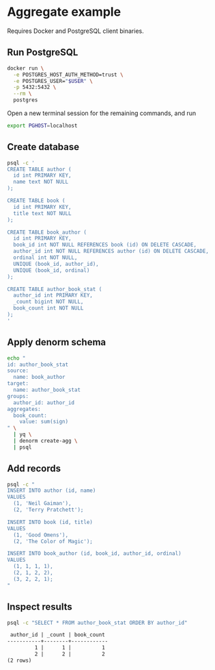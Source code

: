 # Aggregate example

Requires Docker and PostgreSQL client binaries.

## Run PostgreSQL

```sh
docker run \
  -e POSTGRES_HOST_AUTH_METHOD=trust \
  -e POSTGRES_USER="$USER" \
  -p 5432:5432 \
  --rm \
  postgres
```

Open a new terminal session for the remaining commands, and run

```sh
export PGHOST=localhost
```

## Create database

```sh
psql -c '
CREATE TABLE author (
  id int PRIMARY KEY,
  name text NOT NULL
);

CREATE TABLE book (
  id int PRIMARY KEY,
  title text NOT NULL
);

CREATE TABLE book_author (
  id int PRIMARY KEY,
  book_id int NOT NULL REFERENCES book (id) ON DELETE CASCADE,
  author_id int NOT NULL REFERENCES author (id) ON DELETE CASCADE,
  ordinal int NOT NULL,
  UNIQUE (book_id, author_id),
  UNIQUE (book_id, ordinal)
);

CREATE TABLE author_book_stat (
  author_id int PRIMARY KEY,
  _count bigint NOT NULL,
  book_count int NOT NULL
);
'
```

## Apply denorm schema

```sh
echo "
id: author_book_stat
source:
  name: book_author
target:
  name: author_book_stat
groups:
  author_id: author_id
aggregates:
  book_count:
    value: sum(sign)
" \
  | yq \
  | denorm create-agg \
  | psql
```

## Add records

```sh
psql -c "
INSERT INTO author (id, name)
VALUES
  (1, 'Neil Gaiman'),
  (2, 'Terry Pratchett');

INSERT INTO book (id, title)
VALUES
  (1, 'Good Omens'),
  (2, 'The Color of Magic');

INSERT INTO book_author (id, book_id, author_id, ordinal)
VALUES
  (1, 1, 1, 1),
  (2, 1, 2, 2),
  (3, 2, 2, 1);
"
```

## Inspect results

```sh
psql -c "SELECT * FROM author_book_stat ORDER BY author_id"
```

```txt
 author_id | _count | book_count
-----------+--------+------------
         1 |      1 |          1
         2 |      2 |          2
(2 rows)
```
